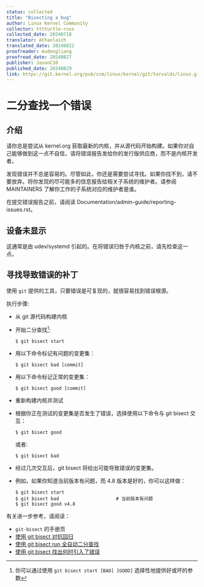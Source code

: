 ```yaml
---
status: collected
title: "Bisecting a bug"
author: Linux Kernel Community
collector: tttturtle-russ
collected_date: 20240718
translator: Athanlaich
translated_date: 20240822
proofreader: mudongliang
proofread_date: 20240827
publisher: JasonC10
published_date: 20240829
link: https://git.kernel.org/pub/scm/linux/kernel/git/torvalds/linux.git/tree/Documentation/admin-guide/bug-bisect.rst
---
```


# 二分查找一个错误

## 介绍

请你总是尝试从 kernel.org 获取最新的内核，并从源代码开始构建。如果你对自己能够做到这一点不自信，请将错误报告发给你的发行版供应商，而不是内核开发者。

发现错误并不总是容易的。尽管如此，你还是需要尝试寻找。如果你找不到，请不要放弃。将你发现的尽可能多的信息报告给相关子系统的维护者。请参阅 MAINTAINERS 了解你工作的子系统对应的维护者是谁。

在提交错误报告之前，请阅读 
Documentation/admin-guide/reporting-issues.rst。

## 设备未显示

这通常是由 udev/systemd 引起的。在将错误归咎于内核之前，请先检查这一点。

## 寻找导致错误的补丁

使用 `git` 提供的工具，只要错误是可复现的，就很容易找到错误根源。

执行步骤:

-   从 git 源代码构建内核

-   开始二分查找[^1]:

        $ git bisect start

-   用以下命令标记有问题的变更集：

        $ git bisect bad [commit]

-   用以下命令标记正常的变更集：

        $ git bisect good [commit]

-   重新构建内核并测试

-   根据你正在测试的变更集是否发生了错误，选择使用以下命令与 git bisect 交互：

        $ git bisect good

    或者:

        $ git bisect bad

-   经过几次交互后，git bisect 将给出可能导致错误的变更集。

-   例如，如果你知道当前版本有问题，而 4.8 版本是好的，你可以这样做：

        $ git bisect start
        $ git bisect bad                     # 当前版本有问题
        $ git bisect good v4.8

有关进一步参考，请阅读：

-   `git-bisect` 的手册页
-   [使用 git bisect 对抗回归](https://www.kernel.org/pub/software/scm/git/docs/git-bisect-lk2009.html)
-   [使用 git bisect run 全自动二分查找](https://lwn.net/Articles/317154)
-   [使用 git bisect 找出何时引入了错误](http://webchick.net/node/99)

[^1]: 你可以通过使用 `git bisect start [BAD] [GOOD]` 选择性地提供好或坏的参数
